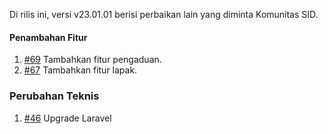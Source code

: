 Di rilis ini, versi v23.01.01 berisi perbaikan lain yang diminta Komunitas SID.

#### Penambahan Fitur

1. [#69](https://github.com/OpenSID/wiki-mobile/issues/69) Tambahkan fitur pengaduan.
2. [#67](https://github.com/OpenSID/wiki-mobile/issues/67) Tambahkan fitur lapak.

### Perubahan Teknis

1. [#46](https://github.com/OpenSID/opensid-laravel/pull/46) Upgrade Laravel

